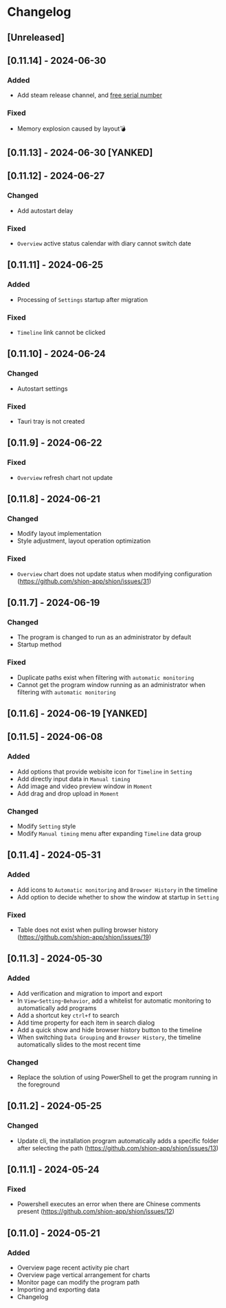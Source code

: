 # Changelog

## [Unreleased]

## [0.11.14] - 2024-06-30

### Added

- Add steam release channel, and [free serial number](https://github.com/shion-app/shion/discussions/37)

### Fixed

- Memory explosion caused by layout💣

## [0.11.13] - 2024-06-30 [YANKED]

## [0.11.12] - 2024-06-27

### Changed

- Add autostart delay

### Fixed

- `Overview` active status calendar with diary cannot switch date

## [0.11.11] - 2024-06-25

### Added

- Processing of `Settings` startup after migration

### Fixed

- `Timeline` link cannot be clicked

## [0.11.10] - 2024-06-24

### Changed

- Autostart settings

### Fixed

- Tauri tray is not created

## [0.11.9] - 2024-06-22

### Fixed

- `Overview` refresh chart not update

## [0.11.8] - 2024-06-21

### Changed

- Modify layout implementation
- Style adjustment, layout operation optimization

### Fixed

- `Overview` chart does not update status when modifying configuration (https://github.com/shion-app/shion/issues/31)

## [0.11.7] - 2024-06-19

### Changed

- The program is changed to run as an administrator by default
- Startup method

### Fixed

- Duplicate paths exist when filtering with `automatic monitoring`
- Cannot get the program window running as an administrator when filtering with `automatic monitoring`

## [0.11.6] - 2024-06-19 [YANKED]

## [0.11.5] - 2024-06-08

### Added

- Add options that provide webisite icon for `Timeline` in `Setting`
- Add directly input data in `Manual timing`
- Add image and video preview window in `Moment`
- Add drag and drop upload in `Moment`

### Changed

- Modify `Setting` style
- Modify `Manual timing` menu after expanding `Timeline` data group

## [0.11.4] - 2024-05-31

### Added

- Add icons to `Automatic monitoring` and `Browser History` in the timeline
- Add option to decide whether to show the window at startup in `Setting`

### Fixed

- Table does not exist when pulling browser history (https://github.com/shion-app/shion/issues/19)

## [0.11.3] - 2024-05-30

### Added

- Add verification and migration to import and export
- In `View`-`Setting`-`Behavior`, add a whitelist for automatic monitoring to automatically add programs
- Add a shortcut key `ctrl+f` to search
- Add time property for each item in search dialog
- Add a quick show and hide browser history button to the timeline
- When switching `Data Grouping` and `Browser History`, the timeline automatically slides to the most recent time

### Changed

- Replace the solution of using PowerShell to get the program running in the foreground

## [0.11.2] - 2024-05-25

### Changed

- Update cli, the installation program automatically adds a specific folder after selecting the path (https://github.com/shion-app/shion/issues/13)

## [0.11.1] - 2024-05-24

### Fixed

- Powershell executes an error when there are Chinese comments present (https://github.com/shion-app/shion/issues/12)

## [0.11.0] - 2024-05-21

### Added

- Overview page recent activity pie chart
- Overview page vertical arrangement for charts
- Monitor page can modify the program path
- Importing and exporting data
- Changelog

